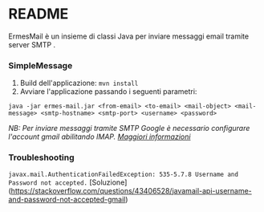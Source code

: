 # README

ErmesMail è un insieme di classi Java per inviare messaggi email tramite server SMTP .

### SimpleMessage

1. Build dell'applicazione: `mvn install`
2. Avviare l'applicazione passando i seguenti parametri:

`java -jar ermes-mail.jar <from-email> <to-email> <mail-object> <mail-message> <smtp-hostname> <smtp-port> <username> <password>`


*NB: Per inviare messaggi tramite SMTP Google è necessario configurare l'account gmail abilitando IMAP. [Maggiori informazioni](https://support.google.com/mail/answer/7126229)*

### Troubleshooting

`javax.mail.AuthenticationFailedException: 535-5.7.8 Username and Password not accepted.` [Soluzione] (https://stackoverflow.com/questions/43406528/javamail-api-username-and-password-not-accepted-gmail)


